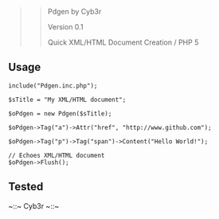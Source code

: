 >> Pdgen by Cyb3r
>>
>> Version 0.1
>>
>> Quick XML/HTML Document Creation / PHP 5

## Usage

    include("Pdgen.inc.php");
	
	$sTitle = "My XML/HTML document";
	
	$oPdgen = new Pdgen($sTitle);
	
	$oPdgen->Tag("a")->Attr("href", "http://www.github.com");
	
	$oPdgen->Tag("p")->Tag("span")->Content("Hello World!");
	
	// Echoes XML/HTML document
	$oPdgen->Flush();

## Tested

~::~ Cyb3r ~::~